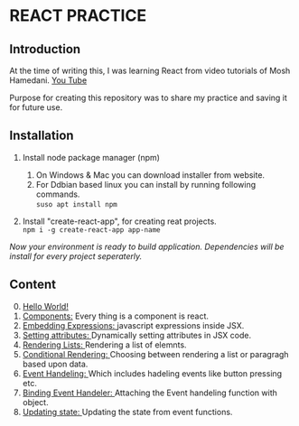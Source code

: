 # REACT PRACTICE

## Introduction

At the time of writing this, I was learning React from video tutorials of Mosh Hamedani.
[You Tube](https://www.youtube.com/watch?v=Ke90Tje7VS0)

Purpose for creating this repository was to share my practice and saving it for future use.

## Installation

1. Install node package manager (npm)

   1. On Windows & Mac you can download installer from website.
   2. For Ddbian based linux you can install by running following commands.
      <br>
      `suso apt install npm`

2. Install "create-react-app", for creating reat projects.
   <br>
   `npm i -g create-react-app app-name`

_Now your environment is ready to build application. Dependencies will be install for every project seperaterly._

## Content

0. [Hello World!](00-hello-world)
1. [Components:](01-components) Every thing is a component is react.
1. [Embedding Expressions: ](02-embedding-expression)javascript expressions inside JSX.
1. [Setting attributes: ](03-setting-attributes)Dynamically setting attributes in JSX code.
1. [Rendering Lists: ](04-rendering-lists)Rendering a list of elemnts.
1. [Conditional Rendering: ](05-conditional-rendering)Choosing between rendering a list or paragragh based upon data.
1. [Event Handeling: ](06-handeling-event) Which includes hadeling events like button pressing etc.
1. [Binding Event Handeler: ](07-binding-event-handeler) Attaching the Event handeling function with object.
1. [Updating state: ](08-updating-state) Updating the state from event functions.
